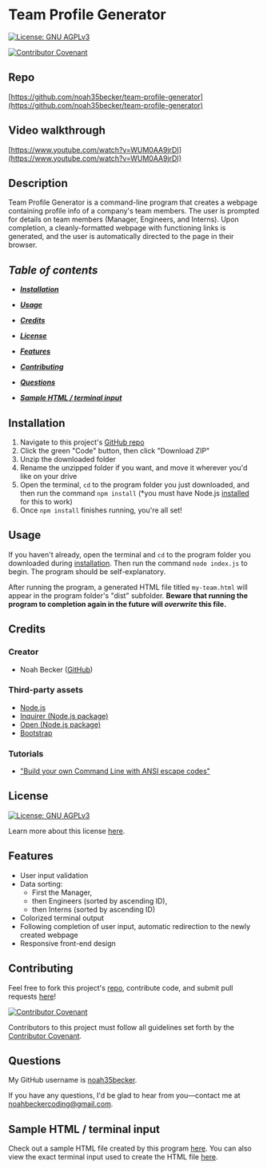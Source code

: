 # Team Profile Generator
[![License: GNU AGPLv3](https://img.shields.io/badge/License-GNU%20AGPLv3-informational.svg)](https://choosealicense.com/licenses/agpl-3.0)

[![Contributor Covenant](https://img.shields.io/badge/Contributor%20Covenant-2.1-4baaaa.svg)](https://www.contributor-covenant.org/version/2/1/code_of_conduct/)
    

## Repo
[https://github.com/noah35becker/team-profile-generator](https://github.com/noah35becker/team-profile-generator)


## Video walkthrough
[https://www.youtube.com/watch?v=WUM0AA9jrDI](https://www.youtube.com/watch?v=WUM0AA9jrDI)


## Description
Team Profile Generator is a command-line program that creates a webpage containing profile info of a company's team members. The user is prompted for details on team members (Manager, Engineers, and Interns). Upon completion, a cleanly-formatted webpage with functioning links is generated, and the user is automatically directed to the page in their browser.


<i><b>
## Table of contents
- [Installation](#installation)
- [Usage](#usage)
- [Credits](#credits)
- [License](#license)
- [Features](#features)
- [Contributing](#contributing)

- [Questions](#questions)
- [Sample HTML / terminal input](#sample-html--terminal-input)
</i></b>


## Installation
1. Navigate to this project's [GitHub repo](https://github.com/noah35becker/team-profile-generator)
2. Click the green "Code" button, then click "Download ZIP"
3. Unzip the downloaded folder
4. Rename the unzipped folder if you want, and move it wherever you'd like on your drive
5. Open the terminal, ```cd``` to the program folder you just downloaded, and then run the command ```npm install``` (*you must have Node.js [installed](https://coding-boot-camp.github.io/full-stack/nodejs/how-to-install-nodejs) for this to work)
6. Once ```npm install``` finishes running, you're all set!


## Usage
If you haven't already, open the terminal and ```cd``` to the program folder you downloaded during [installation](#installation). Then run the command ```node index.js``` to begin. The program should be self-explanatory.

After running the program, a generated HTML file titled ```my-team.html``` will appear in the program folder's "dist" subfolder. <b>Beware that running the program to completion again in the future will <i>overwrite</i> this file.</b>


## Credits

### Creator
- Noah Becker ([GitHub](https://github.com/noah35becker))


### Third-party assets
- [Node.js](https://nodejs.org/)
- [Inquirer (Node.js package)](https://www.npmjs.com/package/inquirer)
- [Open (Node.js package)](https://www.npmjs.com/package/open)
- [Bootstrap](https://getbootstrap.com/docs/4.3/getting-started/introduction/)

### Tutorials
- ["Build your own Command Line with ANSI escape codes"](https://www.lihaoyi.com/post/BuildyourownCommandLinewithANSIescapecodes.html)


## License

[![License: GNU AGPLv3](https://img.shields.io/badge/License-GNU%20AGPLv3-informational.svg)](https://choosealicense.com/licenses/agpl-3.0)

Learn more about this license [here](https://choosealicense.com/licenses/agpl-3.0).



## Features
- User input validation
- Data sorting:
    - First the Manager,
    - then Engineers (sorted by ascending ID),
    - then Interns (sorted by ascending ID)
- Colorized  terminal output
- Following completion of user input, automatic redirection to the newly created webpage
- Responsive front-end design


## Contributing
Feel free to fork this project's [repo](https://github.com/noah35becker/team-profile-generator), contribute code, and submit pull requests [here](https://github.com/noah35becker/team-profile-generator/pulls)!

[![Contributor Covenant](https://img.shields.io/badge/Contributor%20Covenant-2.1-4baaaa.svg)](https://www.contributor-covenant.org/version/2/1/code_of_conduct/)

Contributors to this project must follow all guidelines set forth by the [Contributor Covenant](https://www.contributor-covenant.org/version/2/1/code_of_conduct/).


## Questions
My GitHub username is [noah35becker](https://github.com/noah35becker).

If you have any questions, I'd be glad to hear from you—contact me at [noahbeckercoding@gmail.com](mailto:noahbeckercoding@gmail.com).


## Sample HTML / terminal input
Check out a sample HTML file created by this program [here](./dist/SAMPLE_my-team.html). You can also view the exact terminal input used to create the HTML file [here](./dist/assets/images/terminal-input-for-SAMPLE_my-team-html.jpg).
